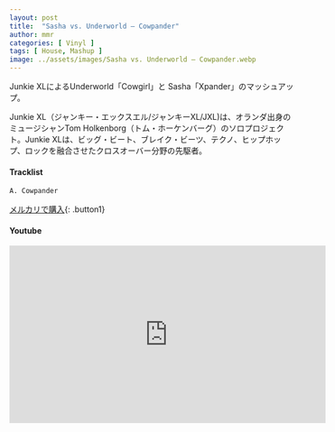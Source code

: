 ```yaml
---
layout: post
title:  "Sasha vs. Underworld – Cowpander"
author: mmr
categories: [ Vinyl ]
tags: [ House, Mashup ]
image: ../assets/images/Sasha vs. Underworld – Cowpander.webp
---
```


Junkie XLによるUnderworld「Cowgirl」と Sasha「Xpander」のマッシュアップ。

Junkie XL（ジャンキー・エックスエル/ジャンキーXL/JXL)は、オランダ出身のミュージシャンTom Holkenborg（トム・ホーケンバーグ）のソロプロジェクト。Junkie XLは、ビッグ・ビート、ブレイク・ビーツ、テクノ、ヒップホップ、ロックを融合させたクロスオーバー分野の先駆者。

#### Tracklist
```md
A. Cowpander
```

[メルカリで購入](https://jp.mercari.com/item/m11560793638?afid=6142608987){: .button1}

#### Youtube
<iframe width="560" height="315" src="https://www.youtube.com/embed/9rHOVub8oM0?si=_KgCahjX_9Z7mHFf" title="YouTube video player" frameborder="0" allow="accelerometer; autoplay; clipboard-write; encrypted-media; gyroscope; picture-in-picture; web-share" referrerpolicy="strict-origin-when-cross-origin" allowfullscreen></iframe>